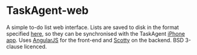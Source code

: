 TaskAgent-web
=============

A simple to-do list web interface. Lists are saved to disk in the format specified [here][1], so
they can be synchronised with the TaskAgent [iPhone app][4]. Uses [AngularJS][2] for the front-end and
[Scotty][3] on the backend. BSD 3-clause licenced.

[1]: http://macrecon.com/taskagent-formatting/
[2]: http://angularjs.org/
[3]: http://hackage.haskell.org/package/scotty
[4]: http://macrecon.com/app/TaskAgent/
